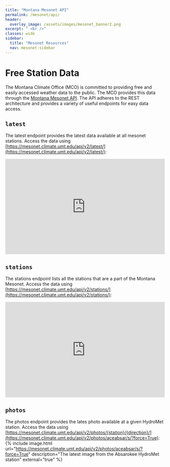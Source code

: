 ```yaml
---
title: "Montana Mesonet API"
permalink: /mesonet/api/
header:
  overlay_image: /assets/images/mesonet_banner2.png
excerpt: " <br />"
classes: wide
sidebar:
  title: "Mesonet Resources"
  nav: mesonet-sidebar
---
```

# Free Station Data
The Montana Climate Office (MCO) is committed to providing free and easily accessed weather data to the public. The MCO provides this data through the [Montana Mesonet API](https://mesonet.climate.umt.edu/api/v2/docs). The API adheres to the REST architecture and provides a variety of useful endpoints for easy data access.

## `latest`
The latest endpoint provides the latest data available at all mesonet stations. Access the data using [https://mesonet.climate.umt.edu/api/v2/latest/](https://mesonet.climate.umt.edu/api/v2/latest/):
<div style="width: 100%; height: 300px;"><iframe style="width: 100%; height: 300px;" src="https://mesonet.climate.umt.edu/api/v2/latest/" frameborder="0px"></iframe></div>

## `stations`
The stations endpoint lists all the stations that are a part of the Montana Mesonet. Access the data using [https://mesonet.climate.umt.edu/api/v2/stations/](https://mesonet.climate.umt.edu/api/v2/stations/):
<div style="width: 100%; height: 300px;"><iframe style="width: 100%; height: 300px;" src="https://data.climate.umt.edu/website/assets/stations.html" frameborder="0px"></iframe></div>

## `photos`
The photos endpoint provides the lates photo available at a given HydroMet station. Access the data using [https://mesonet.climate.umt.edu/api/v2/photos/{station}/{direction}/](https://mesonet.climate.umt.edu/api/v2/photos/aceabsar/s/?force=True):
{% include image.html url="https://mesonet.climate.umt.edu/api/v2/photos/aceabsar/s/?force=True" description="The latest image from the Absarokee HydroMet station" external="true" %}
